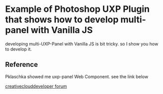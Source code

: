 # Example of Photoshop UXP Plugin that shows how to develop multi-panel with Vanilla JS

developing multi-UXP-Panel with Vanilla JS is bit tricky.
so I show you how to develop it.

## Reference

Pklaschka showed me uxp-panel Web Component.
see the link below

[creativeclouddeveloper forum](https://forums.creativeclouddeveloper.com/t/manifest-5-2-panels-in-same-plugin/6673/4)
